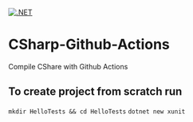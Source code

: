 [![.NET](https://github.com/nogibjj/CSharp-Github-Actions/actions/workflows/dotnet.yml/badge.svg)](https://github.com/nogibjj/CSharp-Github-Actions/actions/workflows/dotnet.yml)

# CSharp-Github-Actions
Compile CShare with Github Actions

## To create project from scratch run

`mkdir HelloTests && cd HelloTests`
`dotnet new xunit`